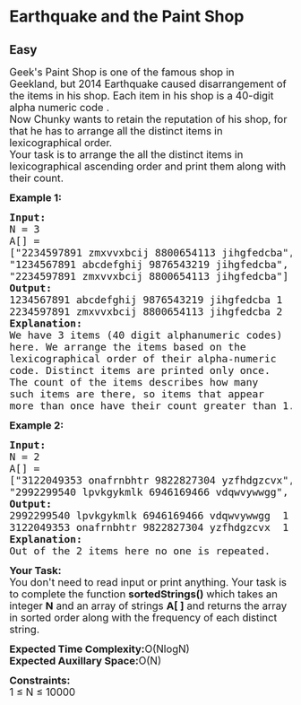# Earthquake and the Paint Shop
## Easy
<div class="problems_problem_content__Xm_eO" style="user-select: auto;"><p style="user-select: auto;"><span style="font-size: 18px; user-select: auto;">Geek's&nbsp;Paint Shop is one of the famous shop in Geekland,&nbsp;but 2014 Earthquake caused disarrangement of the items in his shop. Each item in his shop is a 40-digit alpha numeric code .<br style="user-select: auto;">
Now Chunky wants to retain the reputation of his shop, for that he has to arrange all the distinct items in lexicographical order.<br style="user-select: auto;">
Your task is to arrange the all the distinct items in lexicographical ascending order and print them along with their count.</span></p>

<p style="user-select: auto;"><span style="font-size: 18px; user-select: auto;"><strong style="user-select: auto;">Example 1:</strong></span></p>

<pre style="position: relative; user-select: auto;"><span style="font-size: 18px; user-select: auto;"><strong style="user-select: auto;">Input:</strong>
N = 3
A[] =
["2234597891 zmxvvxbcij 8800654113 jihgfedcba",
"1234567891 abcdefghij 9876543219 jihgfedcba",
"2234597891 zmxvvxbcij 8800654113 jihgfedcba"]
<strong style="user-select: auto;">Output:</strong>
1234567891 abcdefghij 9876543219 jihgfedcba 1
2234597891 zmxvvxbcij 8800654113 jihgfedcba 2
<strong style="user-select: auto;">Explanation:</strong>
We have 3 items (40 digit alphanumeric codes) 
here. We arrange the items based on the 
lexicographical order of their alpha-numeric 
code. Distinct items are printed only once. 
The count of the items describes how many 
such items are there, so items that appear 
more than once have their count greater than 1.</span><div class="open_grepper_editor" title="Edit &amp; Save To Grepper" style="user-select: auto;"></div></pre>

<p style="user-select: auto;"><span style="font-size: 18px; user-select: auto;"><strong style="user-select: auto;">Example 2:</strong></span></p>

<pre style="position: relative; user-select: auto;"><span style="font-size: 18px; user-select: auto;"><strong style="user-select: auto;">Input:</strong>
N = 2
A[] =
["3122049353 onafrnbhtr 9822827304 yzfhdgzcvx", 
"2992299540 lpvkgykmlk 6946169466 vdqwvywwgg", 
<strong style="user-select: auto;">Output:</strong>
2992299540 lpvkgykmlk 6946169466 vdqwvywwgg  1
3122049353 onafrnbhtr 9822827304 yzfhdgzcvx  1
<strong style="user-select: auto;">Explanation:</strong>
Out of the 2 items here no one is repeated.</span><div class="open_grepper_editor" title="Edit &amp; Save To Grepper" style="user-select: auto;"></div></pre>

<p style="user-select: auto;"><span style="font-size: 18px; user-select: auto;"><strong style="user-select: auto;">Your Task:</strong><br style="user-select: auto;">
You don't need to read input or print anything. Your task is to complete the function <strong style="user-select: auto;">sortedStrings()</strong> which takes an integer <strong style="user-select: auto;">N</strong> and an array of strings <strong style="user-select: auto;">A[ ]</strong> and returns the array in sorted order along with the frequency&nbsp;of each distinct string.</span></p>

<p style="user-select: auto;"><span style="font-size: 18px; user-select: auto;"><strong style="user-select: auto;">Expected Time Complexity:</strong>O(NlogN)<br style="user-select: auto;">
<strong style="user-select: auto;">Expected Auxillary Space:</strong>O(N)</span></p>

<p style="user-select: auto;"><span style="font-size: 18px; user-select: auto;"><strong style="user-select: auto;">Constraints:</strong><br style="user-select: auto;">
1 ≤ N ≤ 10000</span></p>
</div>